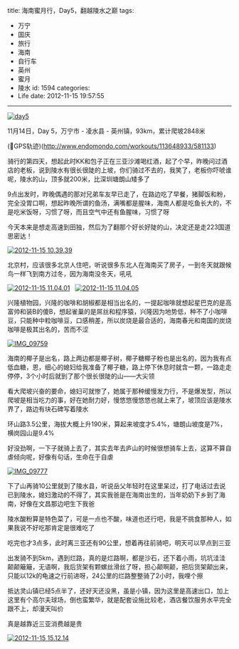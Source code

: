 title: 海南蜜月行，Day5，翻越陵水之巅
tags:
  - 万宁
  - 国庆
  - 旅行
  - 海南
  - 自行车
  - 英州
  - 蜜月
  - 陵水
id: 1594
categories:
  - Life
date: 2012-11-15 19:57:55
---
[![day5](/images/2013/03/day5.jpg)](/images/2013/03/day5.jpg)

11月14日，Day 5，万宁市 - 凌水县 - 英州镇，93km，累计爬坡2848米

(:bicyclist:GPS轨迹)(http://www.endomondo.com/workouts/113648933/581133)

骑行的第四天，想起此时KK和包子正在三亚沙滩喝红酒，起了个早，昨晚问过酒店的老板，说到陵水有很长很陡的上坡，你们骑过不去的，我笑了，老板你吓唬谁呢，陵水的山，顶多就200米，比深圳塘朗山矮多了

9点出发时，昨晚偶遇的那对兄弟车友早已走了，在路边吃了早餐，猪脚饭和粉，完全没胃口啊，想起昨晚所谓的鱼汤，满嘴都是腥味，海南人都是吃鱼长大的，不是吃米饭呀，习惯了呀，而且空气中还有鱼腥味，习惯了呀
<!--more-->

今天本来是想走高速到田独，然后为了翻那个好长好陡的山，决定还是走223国道思密达！

[![2012-11-15 10.39.39](/images/2013/03/2012-11-15-10.39.39.jpg)](/images/2013/03/2012-11-15-10.39.39.jpg)

北京村，应该很多北京人住吧，听说很多东北人在海南买了房子，一到冬天就跟候鸟一样飞到南方过冬，因为海南没冬天，吼吼

[![2012-11-15 11.04.01](/images/2013/03/2012-11-15-11.04.01.jpg)](/images/2013/03/2012-11-15-11.04.01.jpg)   [![2012-11-15 11.04.05](/images/2013/03/2012-11-15-11.04.05.jpg)](/images/2013/03/2012-11-15-11.04.05.jpg)

兴隆植物园，兴隆的咖啡和胡椒都是相当出名的，一提起咖啡就想起星巴克的是高富帅和装B的傻B，想起雀巢的是屌丝和程序猿，兴隆因为地势低，种不了小咖啡豆，只能种中粒咖啡豆，口感稍差，所以炭烧是最合适的，海南春光和南国的炭烧咖啡是极其出名的，苦而不涩

[![IMG_09759](/images/2013/03/IMG_09759.jpg)](/images/2013/03/IMG_09759.jpg)

海南的椰子是出名，路上两边都是椰子树，椰子糖椰子粉也是出名的，因为我有点低血糖，恩，细心的媳妇给我准备了椰子糖，路上停下休息时就含一颗，一路走走停停，3个小时后就到了那个很长很陡的山——大尖领

看大爬坡兴奋的要命，媳妇可就惨了，她属于那种缓慢发力行，不是爆发型，所以爬坡是相当吃力的事，好在她耐力好，慢悠悠慢悠悠也就上来了，坡顶应该是陵水界了，路边有块石碑写着陵水

环山路3.5公里，海拔大概上升190米，算起来坡度才5.4%，塘朗山坡度是7%，横岗园山是9.4%

好没劲啊，一下子就骑上去了，其实去年去庐山的时候很想骑车上去，这算不算自虐倾向呢，好像有句话，生命在于自虐

[![IMG_09777](/images/2013/03/IMG_09777.jpg)](/images/2013/03/IMG_09777.jpg)

下了山再骑10公里就到了陵水县，听说岳父年轻时在这里呆过，打了电话过去说已到陵水，媳妇激动的不得了，其实我爸是在海南出生的，当年奶奶下乡到了海南，好像在文昌那边吧生下我爸

陵水酸粉算是特色菜了，可是一点也不酸，味道也还行吧，我是不挑食那种人，如果我说不好吃那肯定是很难吃了

吃完也才3点多，此时离三亚还有90公里，想着再往前骑吧，明天可以早点到三亚

出发骑不到5km，遇到烂路，真的是烂路啊，都是沙石，还下着小雨，坑坑洼洼颠颠簸簸，无语啊，我后货架有颗螺丝滑丝了呀，担心颠啊颠，把后货架颠出来，只能以12k的龟速之行前进呀，24公里的烂路整整骑了2小时，我哩个擦

抵达灵山镇已经5点半了，还好天还没黑，虽是小镇，因为这里是高速出口，加上这里有个高尔夫球场，倒也蛮繁华，就是配套设施比较老，酒店餐饮服务水平完全跟不上，却漫天叫价

真是越靠近三亚消费越是贵

[![2012-11-15 15.12.14](/images/2013/03/2012-11-15-15.12.14.jpg)](/images/2013/03/2012-11-15-15.12.14.jpg)